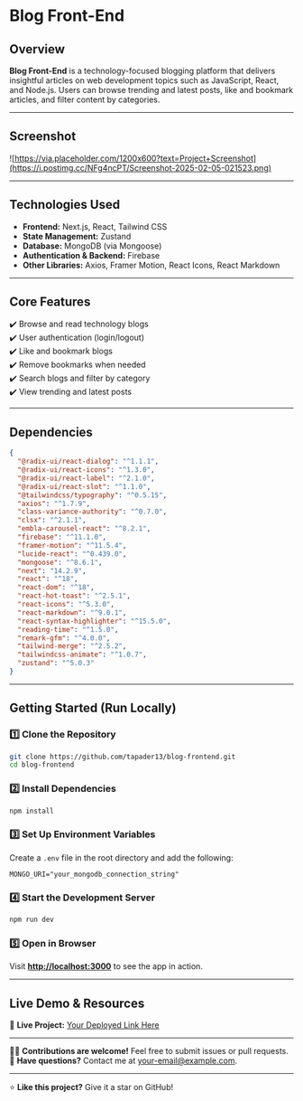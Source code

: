 # Blog Front-End  

## Overview  
**Blog Front-End** is a technology-focused blogging platform that delivers insightful articles on web development topics such as JavaScript, React, and Node.js. Users can browse trending and latest posts, like and bookmark articles, and filter content by categories.  

---

## Screenshot  
![https://via.placeholder.com/1200x600?text=Project+Screenshot](https://i.postimg.cc/NFg4ncPT/Screenshot-2025-02-05-021523.png) 

---

## Technologies Used  
- **Frontend:** Next.js, React, Tailwind CSS  
- **State Management:** Zustand  
- **Database:** MongoDB (via Mongoose)  
- **Authentication & Backend:** Firebase  
- **Other Libraries:** Axios, Framer Motion, React Icons, React Markdown  

---

## Core Features  
✔️ Browse and read technology blogs  
✔️ User authentication (login/logout)  
✔️ Like and bookmark blogs  
✔️ Remove bookmarks when needed  
✔️ Search blogs and filter by category  
✔️ View trending and latest posts  

---

## Dependencies  
```json
{
  "@radix-ui/react-dialog": "^1.1.1",
  "@radix-ui/react-icons": "^1.3.0",
  "@radix-ui/react-label": "^2.1.0",
  "@radix-ui/react-slot": "^1.1.0",
  "@tailwindcss/typography": "^0.5.15",
  "axios": "^1.7.9",
  "class-variance-authority": "^0.7.0",
  "clsx": "^2.1.1",
  "embla-carousel-react": "^8.2.1",
  "firebase": "^11.1.0",
  "framer-motion": "^11.5.4",
  "lucide-react": "^0.439.0",
  "mongoose": "^8.6.1",
  "next": "14.2.9",
  "react": "^18",
  "react-dom": "^18",
  "react-hot-toast": "^2.5.1",
  "react-icons": "^5.3.0",
  "react-markdown": "^9.0.1",
  "react-syntax-highlighter": "^15.5.0",
  "reading-time": "^1.5.0",
  "remark-gfm": "^4.0.0",
  "tailwind-merge": "^2.5.2",
  "tailwindcss-animate": "^1.0.7",
  "zustand": "^5.0.3"
}
```

---

## Getting Started (Run Locally)  

### 1️⃣ Clone the Repository  
```sh
git clone https://github.com/tapader13/blog-frontend.git
cd blog-frontend
```

### 2️⃣ Install Dependencies  
```sh
npm install
```

### 3️⃣ Set Up Environment Variables  
Create a `.env` file in the root directory and add the following:  
```env
MONGO_URI="your_mongodb_connection_string"
```

### 4️⃣ Start the Development Server  
```sh
npm run dev
```

### 5️⃣ Open in Browser  
Visit **[http://localhost:3000](http://localhost:3000)** to see the app in action.

---

## Live Demo & Resources  
🚀 **Live Project:** [Your Deployed Link Here](#)  

---

👨‍💻 **Contributions are welcome!** Feel free to submit issues or pull requests.  
📩 **Have questions?** Contact me at [your-email@example.com](mailto:your-email@example.com).  

---

⭐ **Like this project?** Give it a star on GitHub!  
```
